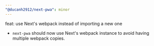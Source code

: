 ```yaml
---
"@ducanh2912/next-pwa": minor
---
```


feat: use Next's webpack instead of importing a new one

- `next-pwa` should now use Next's webpack instance to avoid having multiple webpack copies.

